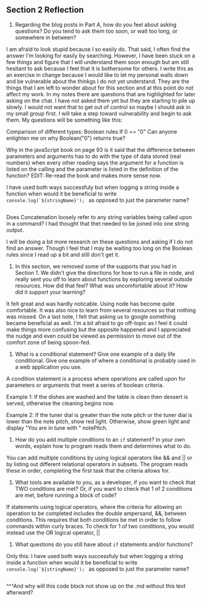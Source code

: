 ## Section 2 Reflection

1. Regarding the blog posts in Part A, how do you feel about asking questions? Do you tend to ask them too soon, or wait too long, or somewhere in between?

I am afraid to look stupid because I so easily do.  That said, I often find the answer I'm looking for easily by searching.  However, I have been stuck on a few things and figure that I will understand them soon enough but am still hesitant to ask because I feel that it is bothersome for others.  I write this as an exercise in change because I would like to let my personal walls down and be vulnerable about the thinkgs I do not yet understand.  They are the things that I am left to wonder about for this section and at this point do not affect my work.  In my notes there are questions that are highlighted for later asking on the chat.  I have not asked them yet but they are starting to pile up slowly.  I would not want that to get out of control so maybe I should ask in my small group first.  I will take a step toward vulnerability and begin to ask them. My questions will be something like this:

Comparison of different types: Boolean rules
If 0 == "0" Can anyone enlighten me on why Boolean("0") returns true?

Why in the javaScript book on page 93 is it said that the difference between parameters and arguments has to do with the type of data stored (real numbers) when every other reading says the argument for a function is listed on the calling and the parameter is listed in the definition of the function?  EDIT: Re-read the book and makes more sense now.

I have used both ways successfuly but when logging a string inside a function when would it be beneficial to write
```console.log(`${stringName}'); ```
as opposed to just the parameter name?
```console.log(stringName);
```

Does Concatenation loosely refer to any string variables being called upon in a command? I had thought that thet needed to be joined into one string output.

I will be doing a bit more research on these questions and asking if I do not find an answer.  Though I feel that I may be waiting too long on the Boolean rules since I read up a bit and still don't get it.


1. In this section, we removed some of the supports that you had in Section 1. We didn't give the directions for how to run a file in node, and really sent you off to learn about functions by exploring several outside resources. How did that feel? What was uncomfortable about it? How did it support your learning?

It felt great and was hardly noticable.  Using node has become quite comfortable.  It was also nice to learn from several resources so that nothing was missed. On a last note, I felt that asking us to google something became beneficial as well. I'm a bit afraid to go off-topic as I feel it could make things more confusing but the opposite happened and I appreciated the nudge and even could be viewed as permission to move out of the comfort zone of being spoon-fed.

1. What is a conditional statement? Give one example of a daily life conditional. Give one example of where a conditional is probably used in a web application you use.

A condition statement is a process where operations are called upon for parameters or arguments that meet a series of boolean criteria.

Example 1:
If the dishes are washed and the table is clean then dessert is served, otherwise the cleaning begins now.

Example 2:
If the tuner dial is greater than the note pitch or the tuner dial is lower than the note pitch, show red light.  Otherwise, show green light and display "You are in tune with " notePitch.




1. How do you add multiple conditions to an `if` statement? In your own words, explain how to program reads them and determines what to do.

You can add multiple conditions by using logical operators like && and || or by listing out different relational operators in subsets.
The program reads these in order, completing the first task that the criteria allows for.

1. What tools are available to you, as a developer, if you want to check that TWO conditions are met? Or, if you want to check that 1 of 2 conditions are met, before running a block of code? 

If statements using logical operators, where the criteria for allowing an operation to be completed includes the double ampersand, &&, between conditions.  This requires that both conditions be met in order to follow commands within curly braces. To check for 1 of two conditions, you would instead use the OR logical operator, ||


1. What questions do you still have about `if` statements and/or functions?

Only this:
I have used both ways successfuly but when logging a string inside a function when would it be beneficial to write
```console.log(`${stringName}'); ```
as opposed to just the parameter name?

```console.log(stringName);
```
^^^And why will this code block not show up on the .md without this text afterward?

